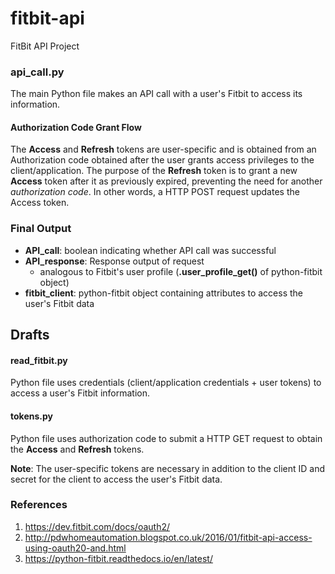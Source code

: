 # fitbit-api
FitBit API Project

### api_call.py
The main Python file makes an API call with a user's Fitbit to access its information. 

#### Authorization Code Grant Flow
The **Access** and **Refresh** tokens are user-specific and is obtained from an Authorization code obtained after the user grants
access privileges to the client/application. The purpose of the **Refresh** token is to grant a new **Access** token after it as previously expired, preventing the need for another *authorization code*. In other words, a HTTP POST request updates the Access token.

### Final Output
  * **API_call**: boolean indicating whether API call was successful
  * **API_response**: Response output of request
    * analogous to Fitbit's user profile (**.user_profile_get()** of python-fitbit object)
  * **fitbit_client**: python-fitbit object containing attributes to access the user's Fitbit data

## Drafts
#### read_fitbit.py
Python file uses credentials (client/application credentials + user tokens) to access a user's Fitbit information.

#### tokens.py
Python file uses authorization code to submit a HTTP GET request to obtain the **Access** and **Refresh** tokens. 

**Note**: The user-specific tokens are necessary in addition to the client ID and secret for the client to access the 
user's Fitbit data.

### References
1. https://dev.fitbit.com/docs/oauth2/
2. http://pdwhomeautomation.blogspot.co.uk/2016/01/fitbit-api-access-using-oauth20-and.html
3. https://python-fitbit.readthedocs.io/en/latest/
